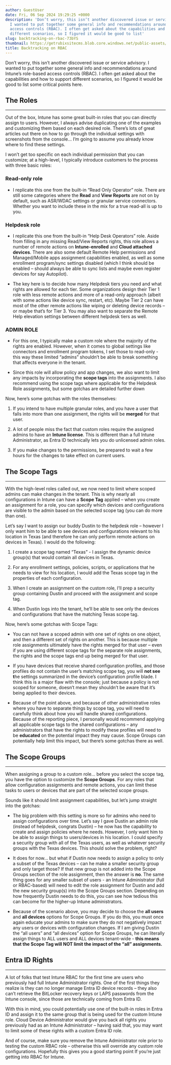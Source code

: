 ```yaml
---
author: GuestUser
date: Fri, 06 Sep 2024 19:29:25 +0000
description: 'Don’t worry, this isn’t another discovered issue or service advisory.
  I wanted to put together some general info and recommendations around Intune’s role-based
  access controls (RBAC). I often get asked about the capabilities and how to support
  different scenarios, so I figured it would be good to list'
slug: backtracking-on-rbac-73bYS
thumbnail: https://getrubixsitecms.blob.core.windows.net/public-assets/content/v1/thumbnails/backtracking-on-rbac-73bYS_thumbnail.jpg
title: Backtracking on RBAC
---
```


Don’t worry, this isn’t another discovered issue or service advisory. I wanted to put together some general info and recommendations around Intune’s role-based access controls (RBAC). I often get asked about the capabilities and how to support different scenarios, so I figured it would be good to list some critical points here.

## The Roles
---

Out of the box, Intune has some great built-in roles that you can directly assign to users. However, I always advise duplicating one of the examples and customizing them based on each desired role. There’s lots of great articles out there on how to go through the individual settings with screenshots from the console… I’m going to assume you already know where to find these settings.

I won’t get too specific on each individual permission that you can customize; at a high-level, I typically introduce customers to the process with three basic roles:

### Read-only role

-   I replicate this one from the built-in “Read Only Operator” role. There are still some categories where the **Read** and **View Reports** are not on by default, such as ASR/WDAC settings or granular service connectors. Whether you want to include these in the mix for a true read-all is up to you.
    

### Helpdesk role

-   I replicate this one from the built-in “Help Desk Operators” role. Aside from filling in any missing Read/View Reports rights, this role allows a number of remote actions on **Intune-enrolled** and **Cloud attached devices**. There are also some default Remote Help permissions and Managed/Mobile apps assignment capabilities enabled, as well as some enrollment program/sync settings disabled (which I think should be enabled – should always be able to sync lists and maybe even register devices for say Autopilot).
    
-   The key here is to decide how many Helpdesk tiers you need and what rights are allowed for each tier. Some organizations design their Tier 1 role with less remote actions and more of a read-only approach (albeit with some actions like device sync, restart, etc). Maybe Tier 2 can have most of the other remote actions like wiping or deleting device records – or maybe that’s for Tier 3. You may also want to separate the Remote Help elevation settings between different helpdesk tiers as well.
    

### ADMIN ROLE

-   For this one, I typically make a custom role where the majority of the rights are enabled. However, when it comes to global settings like connectors and enrollment program tokens, I set those to read-only - this way these limited “admins” shouldn’t be able to break something that affects everyone in the tenant.
    
-   Since this role will allow policy and app changes, we also want to limit any impacts by incorporating the **scope tags** into the assignments. I also recommend using the scope tags where applicable for the Helpdesk Role assignments, but some gotchas are detailed further down
    

Now, here’s some gotchas with the roles themselves:

1.  If you intend to have multiple granular roles, and you have a user that falls into more than one assignment, the rights will be **merged** for that user.
    
2.  A lot of people miss the fact that custom roles require the assigned admins to have an **Intune license**. This is different than a full Intune Administrator, as Entra ID technically lets you do unlicensed admin roles.
    
3.  If you make changes to the permissions, be prepared to wait a few hours for the changes to take effect on current users.
    

## The Scope Tags
---

With the high-level roles called out, we now need to limit where scoped admins can make changes in the tenant. This is why nearly all configurations in Intune can have a **Scope Tag** applied – when you create an assignment for a role, you can specify which devices and configurations are visible to the admin based on the selected scope tag (you can do more than one).

Let’s say I want to assign our buddy Dustin to the helpdesk role – however I only want him to be able to see devices and configurations relevant to his location in Texas (and therefore he can only perform remote actions on devices in Texas). I would do the following:

1.  I create a scope tag named “Texas” - I assign the dynamic device group(s) that would contain all devices in Texas.
    
2.  For any enrollment settings, policies, scripts, or applications that he needs to view for his location, I would add the Texas scope tag in the properties of each configuration.
    
3.  When I create an assignment on the custom role, I’ll prep a security group containing Dustin and proceed with the assignment and scope tag.
    
4.  When Dustin logs into the tenant, he’ll be able to see only the devices and configurations that have the matching Texas scope tag.
    

Now, here’s some gotchas with Scope Tags:

-   You can not have a scoped admin with one set of rights on one object, and then a different set of rights on another. This is because multiple role assignments ultimately have the rights merged for that user – even if you are using different scope tags for the separate role assignments, the rights and the scope tags end up being merged for that user.
    

-   If you have devices that receive shared configuration profiles, and those profiles do not contain the user’s matching scope tag, you will **not see t**he settings summarized in the device’s configuration profile blade. I think this is a major flaw with the console; just because a policy is not scoped for someone, doesn’t mean they shouldn’t be aware that it’s being applied to their devices.
    

-   Because of the point above, and because of other administrative roles where you have to separate things by scope tag, you will need to carefully think about how you will handle shared configurations. Because of the reporting piece, I personally would recommend applying all applicable scope tags to the shared configurations – any administrators that have the rights to modify these profiles will need to be **educated** on the potential impact they may cause. Scope Groups can potentially help limit this impact, but there’s some gotchas there as well.
    

## The Scope Groups
---

When assigning a group to a custom role… before you select the scope tag, you have the option to customize the **Scope Groups**. For any roles that allow configuration assignments and remote actions, you can limit these tasks to users or devices that are part of the selected scope groups.

Sounds like it should limit assignment capabilities, but let’s jump straight into the gotchas:

-   The big problem with this setting is more so for admins who need to assign configurations over time. Let’s say I gave Dustin an admin role (instead of helpdesk, congrats Dustin) – he now has the capability to create and assign policies where he needs. However, I only want him to be able to assign things to users/devices in his location. I could specify a security group with all of the Texas users, as well as whatever security groups with the Texas devices. This should solve the problem, right?
    

-   It does for now… but what if Dustin now needs to assign a policy to only a subset of the Texas devices – can he make a smaller security group and only target those? If that new group is not added into the Scope Groups section of the role assignment, then the answer is **no**. The same thing goes for any smaller subset of users - an Intune Administrator (full or RBAC-based) will need to edit the role assignment for Dustin and add the new security group(s) into the Scope Groups section. Depending on how frequently Dustin needs to do this, you can see how tedious this can become for the higher-up Intune administrators.
    

-   Because of the scenario above, you may decide to choose the **all users** and **all devices** options for Scope Groups. If you do this, you must once again educate your admins to make sure they do not negatively impact any users or devices with configuration changes. If I am giving Dustin the “all users” and “all devices” option for Scope Groups, he can literally assign things to ALL users and ALL devices tenant-wide - **this means that the Scope Tag will NOT limit the impact of the “all” assignments.**
    

## Entra ID Rights
---

A lot of folks that test Intune RBAC for the first time are users who previously had full Intune Administrator rights. One of the first things they realize is they can no longer manage Entra ID device records – they also can’t retrieve the BitLocker recovery keys or LAPS passwords from the Intune console, since those are technically coming from Entra ID.

With this in mind, you could potentially use one of the built-in roles in Entra ID and assign it to the same group that is being used for the custom Intune role. Cloud Device Administrator would give you back all rights you previously had as an Intune Administrator – having said that, you may want to limit some of these rights with a custom Entra ID role.

And of course, make sure you remove the Intune Administrator role prior to testing the custom RBAC role – otherwise this will override any custom role configurations. Hopefully this gives you a good starting point If you’re just getting into RBAC for Intune.
